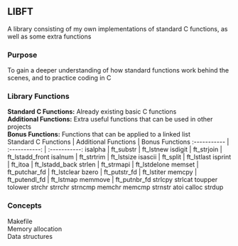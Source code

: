 ## LIBFT
A library consisting of my own implementations of standard C functions, as well as some extra functions

### Purpose
To gain a deeper understanding of how standard functions work behind the scenes, and to practice coding in C

### Library Functions
**Standard C Functions:**
Already existing basic C functions  
**Additional Functions:**
Extra useful functions that can be used in other projects  
**Bonus Functions:**
Functions that can be applied to a linked list  
Standard C Functions | Additional Functions | Bonus Functions
:----------- | :-----------: | :-----------: 
isalpha | ft_substr | ft_lstnew
isdigit | ft_strjoin | ft_lstadd_front
isalnum | ft_strtrim | ft_lstsize
isascii | ft_split | ft_lstlast
isprint | ft_itoa | ft_lstadd_back
strlen | ft_strmapi | ft_lstdelone
memset | ft_putchar_fd | ft_lstclear
bzero | ft_putstr_fd | ft_lstiter
memcpy | ft_putendl_fd | ft_lstmap
memmove | ft_putnbr_fd
strlcpy
strlcat
toupper
tolower
strchr
strrchr
strncmp
memchr
memcmp
strnstr
atoi
calloc
strdup

### Concepts
Makefile  
Memory allocation  
Data structures  
